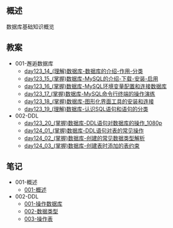 ## 概述
数据库基础知识概览

## 教案
  + 001-邂逅数据库
    - [day123_14_(理解)数据库-数据库的介绍-作用-分类](./vaults/docs/001-邂逅数据库/day123_14_(理解)数据库-数据库的介绍-作用-分类.md)
    - [day123_15_(掌握)数据库-MySQL的介绍-下载-安装-启用](./vaults/docs/001-邂逅数据库/day123_15_(掌握)数据库-MySQL的介绍-下载-安装-启用.md)
    - [day123_16_(掌握)数据库-MySQL环境变量配置和连接数据库](./vaults/docs/001-邂逅数据库/day123_16_(掌握)数据库-MySQL环境变量配置和连接数据库.md)
    - [day123_17_(掌握)数据库-MySQL命令行终端的操作演练](./vaults/docs/001-邂逅数据库/day123_17_(掌握)数据库-MySQL命令行终端的操作演练.md)
    - [day123_18_(掌握)数据库-图形化界面工具的安装和连接](./vaults/docs/001-邂逅数据库/day123_18_(掌握)数据库-图形化界面工具的安装和连接.md)
    - [day123_19_(理解)数据库-认识SQL语句和语句的分类](./vaults/docs/001-邂逅数据库/day123_19_(理解)数据库-认识SQL语句和语句的分类.md)
  + 002-DDL
    - [day123_20_(掌握)数据库-DDL语句对数据库的操作_1080p](./vaults/docs/002-DDL/day123_20_(掌握)数据库-DDL语句对数据库的操作_1080p.md)
    - [day124_01_(掌握)数据库-DDL语句对表的常见操作](./vaults/docs/002-DDL/day124_01_(掌握)数据库-DDL语句对表的常见操作.md)
    - [day124_02_(掌握)数据库-创建的常见数据类型解析](./vaults/docs/002-DDL/day124_02_(掌握)数据库-创建的常见数据类型解析.md)
    - [day124_03_(掌握)数据库-创建表时添加的表约束](./vaults/docs/002-DDL/day124_03_(掌握)数据库-创建表时添加的表约束.md)

## 笔记
  + 001-概述
    - [001-概述](./vaults/notes/001-概述/001-概述.md)
  + 002-DDL
    - [001-操作数据库](./vaults/notes/002-DDL/001-操作数据库.md)
    - [002-数据类型](./vaults/notes/002-DDL/002-数据类型.md)
    - [003-操作表](./vaults/notes/002-DDL/003-操作表.md)
